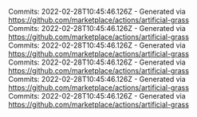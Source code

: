 Commits: 2022-02-28T10:45:46.126Z - Generated via https://github.com/marketplace/actions/artificial-grass
<br>
Commits: 2022-02-28T10:45:46.126Z - Generated via https://github.com/marketplace/actions/artificial-grass
<br>
Commits: 2022-02-28T10:45:46.126Z - Generated via https://github.com/marketplace/actions/artificial-grass
<br>
Commits: 2022-02-28T10:45:46.126Z - Generated via https://github.com/marketplace/actions/artificial-grass
<br>
Commits: 2022-02-28T10:45:46.126Z - Generated via https://github.com/marketplace/actions/artificial-grass
<br>
Commits: 2022-02-28T10:45:46.126Z - Generated via https://github.com/marketplace/actions/artificial-grass
<br>
